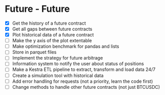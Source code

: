 # Future - Future
* [x] Get the history of a future contract
* [x] Get all gaps between future contracts
* [x] Plot historical data of a future contract
* [ ] Make the y axis of the plot extentable
* [ ] Make optimization benchmark for pandas and lists
* [ ] Store in parquet files
* [ ] Implement the strategy for future arbitrage
* [ ] Information system to notify the user about status of positions
* [ ] Make a Kestra ETL pipeline to extract, transform and load data 24/7
* [ ] Create a simulation tool with historical data
* [ ] Add error handling for requests (not a priority, learn the code first)
* [ ] Change methods to handle other future contracts (not just BTCUSDC)